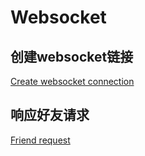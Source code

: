 # Websocket

## 创建websocket链接

[Create websocket connection](Create-websocket-connection.md)

## 响应好友请求

[Friend request](Friend-request.md)




